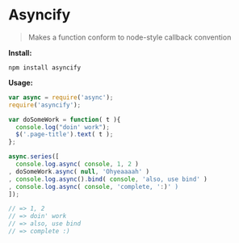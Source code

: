 # Asyncify

> Makes a function conform to node-style callback convention

__Install:__

```
npm install asyncify
```

__Usage:__

```javascript
var async = require('async');
require('asyncify');

var doSomeWork = function( t ){
  console.log("doin' work");
  $('.page-title').text( t );
};

async.series([
  console.log.async( console, 1, 2 )
, doSomeWork.async( null, 'Ohyeaaaah' )
, console.log.async().bind( console, 'also, use bind' )
, console.log.async( console, 'complete, ':)' )
]);

// => 1, 2
// => doin' work
// => also, use bind
// => complete :)
```